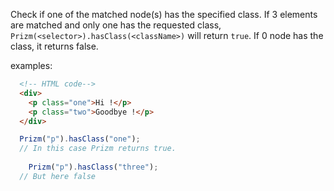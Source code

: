 Check if one of the matched node(s) has the specified class. If 3 elements are matched and only one has the requested class, `Prizm(<selector>).hasClass(<className>)` will return `true`. If 0 node has the class, it returns false.

examples:

``` html
  <!-- HTML code-->
  <div>
    <p class="one">Hi !</p>
    <p class="two">Goodbye !</p>
  </div>
```

``` js
  Prizm("p").hasClass("one");
  // In this case Prizm returns true.
  
    Prizm("p").hasClass("three");
  // But here false
```
